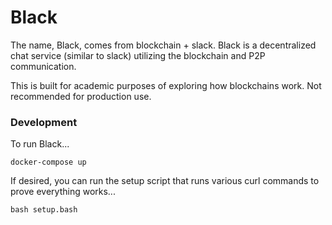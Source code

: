 Black
=====
The name, Black, comes from blockchain + slack. Black is a decentralized chat
service (similar to slack) utilizing the blockchain and P2P communication. 

This is built for academic purposes of exploring how blockchains work. Not
recommended for production use.

### Development
To run Black...

```
docker-compose up
```

If desired, you can run the setup script that runs various curl commands to
prove everything works...
```
bash setup.bash
```
